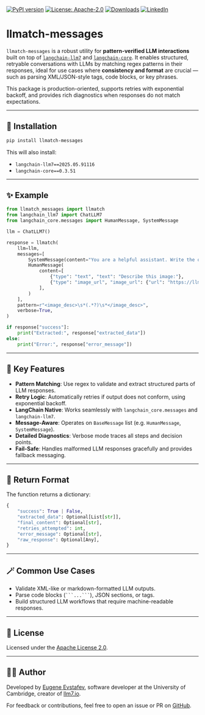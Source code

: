 [![PyPI version](https://badge.fury.io/py/llmatch_messages.svg)](https://badge.fury.io/py/llmatch-messages)
[![License: Apache-2.0](https://img.shields.io/badge/License-Apache%202.0-blue.svg)](https://opensource.org/licenses/Apache-2.0)
[![Downloads](https://static.pepy.tech/badge/llmatch-messages)](https://pepy.tech/project/llmatch-messages)
[![LinkedIn](https://img.shields.io/badge/LinkedIn-blue)](https://www.linkedin.com/in/eugene-evstafev-716669181/)

# llmatch-messages

`llmatch-messages` is a robust utility for **pattern-verified LLM interactions** built on top of [`langchain-llm7`](https://pypi.org/project/langchain-llm7/) and [`langchain-core`](https://pypi.org/project/langchain-core/). It enables structured, retryable conversations with LLMs by matching regex patterns in their responses, ideal for use cases where **consistency and format** are crucial — such as parsing XML/JSON-style tags, code blocks, or key phrases.

This package is production-oriented, supports retries with exponential backoff, and provides rich diagnostics when responses do not match expectations.

---

## 🔧 Installation

```bash
pip install llmatch-messages
````

This will also install:

* `langchain-llm7==2025.05.91116`
* `langchain-core==0.3.51`

---

## ✨ Example

```python
from llmatch_messages import llmatch
from langchain_llm7 import ChatLLM7
from langchain_core.messages import HumanMessage, SystemMessage

llm = ChatLLM7()

response = llmatch(
    llm=llm,
    messages=[
        SystemMessage(content="You are a helpful assistant. Write the output in the format: <image_desc>...</image_desc>"),
        HumanMessage(
            content=[
                {"type": "text", "text": "Describe this image:"},
                {"type": "image_url", "image_url": {"url": "https://llm7.io/logo.png"}},
            ],
        )
    ],
    pattern=r"<image_desc>\s*(.*?)\s*</image_desc>",
    verbose=True,
)

if response["success"]:
    print("Extracted:", response["extracted_data"])
else:
    print("Error:", response["error_message"])
```

---

## 🧠 Key Features

* **Pattern Matching**: Use regex to validate and extract structured parts of LLM responses.
* **Retry Logic**: Automatically retries if output does not conform, using exponential backoff.
* **LangChain Native**: Works seamlessly with `langchain_core.messages` and `langchain-llm7`.
* **Message-Aware**: Operates on `BaseMessage` list (e.g. `HumanMessage`, `SystemMessage`).
* **Detailed Diagnostics**: Verbose mode traces all steps and decision points.
* **Fail-Safe**: Handles malformed LLM responses gracefully and provides fallback messaging.

---

## 🧪 Return Format

The function returns a dictionary:

```python
{
    "success": True | False,
    "extracted_data": Optional[List[str]],
    "final_content": Optional[str],
    "retries_attempted": int,
    "error_message": Optional[str],
    "raw_response": Optional[Any],
}
```

---

## 🪄 Common Use Cases

* Validate XML-like or markdown-formatted LLM outputs.
* Parse code blocks (` ```...``` `), JSON sections, or tags.
* Build structured LLM workflows that require machine-readable responses.

---

## 📄 License

Licensed under the [Apache License 2.0](https://opensource.org/licenses/Apache-2.0).

---

## 🙋‍♂️ Author

Developed by [Eugene Evstafev](https://www.linkedin.com/in/eugene-evstafev-716669181/), software developer at the University of Cambridge, creator of [llm7.io](https://llm7.io).

For feedback or contributions, feel free to open an issue or PR on [GitHub](https://github.com/chigwell/llmatch-messages).
